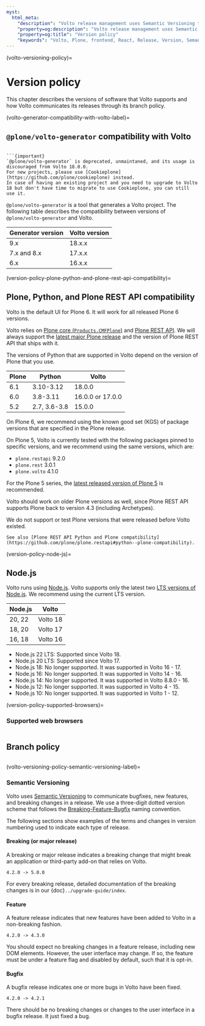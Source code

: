 ```yaml
---
myst:
  html_meta:
    "description": "Volto release management uses Semantic Versioning to communicate bugfixes, new features, and breaking changes."
    "property=og:description": "Volto release management uses Semantic Versioning to communicate bugfixes, new features, and breaking changes."
    "property=og:title": "Version policy"
    "keywords": "Volto, Plone, frontend, React, Release, Version, Semantic"
---
```


(volto-versioning-policy)=

# Version policy

This chapter describes the versions of software that Volto supports and how Volto communicates its releases through its branch policy.


(volto-generator-compatibility-with-volto-label)=

## `@plone/volto-generator` compatibility with Volto

```{deprecated} Volto 18.0.0

```{important}
`@plone/volto-generator` is deprecated, unmaintaned, and its usage is discouraged from Volto 18.0.0.
For new projects, please use [Cookieplone](https://github.com/plone/cookieplone) instead.
In case of having an existing project and you need to upgrade to Volto 18 but don't have time to migrate to use Cookieplone, you can still use it.
```

`@plone/volto-generator` is a tool that generates a Volto project.
The following table describes the compatibility between versions of `@plone/volto-generator` and Volto.

| Generator version | Volto version |
|-------------------|---------------|
| 9.x               | 18.x.x        |
| 7.x and 8.x       | 17.x.x        |
| 6.x               | 16.x.x        |


(version-policy-plone-python-and-plone-rest-api-compatibility)=

## Plone, Python, and Plone REST API compatibility

Volto is the default UI for Plone 6.
It will work for all released Plone 6 versions.

Volto relies on [Plone core (`Products.CMFPlone`)](https://github.com/plone/Products.CMFPlone) and [Plone REST API](https://github.com/plone/plone.restapi).
We will always support the [latest major Plone release](https://plone.org/download/releases) and the version of Plone REST API that ships with it.

The versions of Python that are supported in Volto depend on the version of Plone that you use.

| Plone | Python       | Volto            |
| ----- | ------------ | ---------------- |
| 6.1   | 3.10-3.12    | 18.0.0           |
| 6.0   | 3.8-3.11     | 16.0.0 or 17.0.0 |
| 5.2   | 2.7, 3.6-3.8 | 15.0.0           |

On Plone 6, we recommend using the known good set (KGS) of package versions that are specified in the Plone release.

On Plone 5, Volto is currently tested with the following packages pinned to specific versions, and we recommend using the same versions, which are:

-   `plone.restapi` 9.2.0
-   `plone.rest` 3.0.1
-   `plone.volto` 4.1.0

For the Plone 5 series, the [latest released version of Plone 5](https://plone.org/download/releases) is recommended.

Volto should work on older Plone versions as well, since Plone REST API supports Plone back to version 4.3 (including Archetypes).

We do not support or test Plone versions that were released before Volto existed.

```{seealso}
See also [Plone REST API Python and Plone compatibility](https://github.com/plone/plone.restapi#python--plone-compatibility).
```


(version-policy-node-js)=

## Node.js

Volto runs using [Node.js](https://nodejs.org/en).
Volto supports only the latest two [LTS versions of Node.js](https://github.com/nodejs/release#release-schedule).
We recommend using the current LTS version.

| Node.js | Volto       |
| ------- | ----------- |
| 20, 22  | Volto 18    |
| 18, 20  | Volto 17    |
| 16, 18  | Volto 16    |

- Node.js 22 LTS: Supported since Volto 18.
- Node.js 20 LTS: Supported since Volto 17.
- Node.js 18: No longer supported. It was supported in Volto 16 - 17.
- Node.js 16: No longer supported. It was supported in Volto 14 - 16.
- Node.js 14: No longer supported. It was supported in Volto 8.8.0 - 16.
- Node.js 12: No longer supported. It was supported in Volto 4 - 15.
- Node.js 10: No longer supported. It was supported in Volto 1 - 12.


(version-policy-supported-browsers)=

### Supported web browsers

```{include} /_inc/_install-browser-reqs-volto.md
```


## Branch policy

```{include} ../_inc/_branch-policy.md
```


(volto-versioning-policy-semantic-versioning-label)=

### Semantic Versioning

Volto uses [Semantic Versioning](https://semver.org/) to communicate bugfixes, new features, and breaking changes in a release.
We use a three-digit dotted version scheme that follows the [Breaking-Feature-Bugfix](
https://medium.com/sapioit/why-having-3-numbers-in-the-version-name-is-bad-92fc1f6bc73c) naming convention.

The following sections show examples of the terms and changes in version numbering used to indicate each type of release.


#### Breaking (or major release)

A breaking or major release indicates a breaking change that might break an application or third-party add-on that relies on Volto.

```text
4.2.0 -> 5.0.0
```

For every breaking release, detailed documentation of the breaking changes is in our {doc}`../upgrade-guide/index`.


#### Feature

A feature release indicates that new features have been added to Volto in a non-breaking fashion.

```text
4.2.0 -> 4.3.0
```

You should expect no breaking changes in a feature release, including new DOM elements.
However, the user interface may change.
If so, the feature must be under a feature flag and disabled by default, such that it is opt-in.


#### Bugfix

A bugfix release indicates one or more bugs in Volto have been fixed.

```text
4.2.0 -> 4.2.1
```

There should be no breaking changes or changes to the user interface in a bugfix release.
It just fixed a bug.
